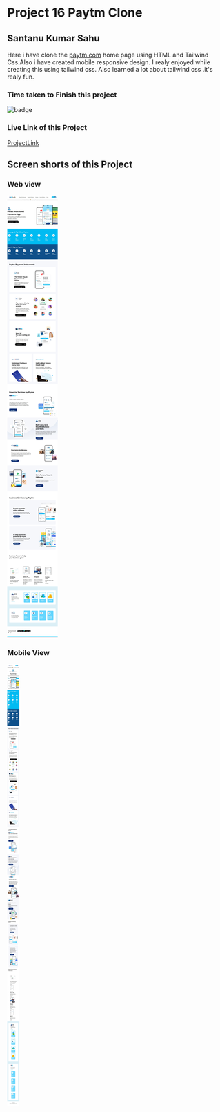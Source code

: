 # Project 16 Paytm Clone

## Santanu Kumar Sahu

Here i have clone the [paytm.com](https://paytm.com/) home page using HTML and Tailwind Css.Also i have created mobile responsive design. I realy enjoyed while creating this using tailwind css. Also learned a lot about tailwind css .it's realy fun.

### Time taken to Finish this project
![badge](https://img.shields.io/badge/Time%20Taken-15hr-brightgreen)

### Live Link of this Project
[ProjectLink](https://fsjswdproject16paytmclone.netlify.app/)

## Screen shorts of this Project

### Web view
![Web view](/screenshots/web-view.jpeg)

### Mobile View
![Mobile view](/screenshots/mobile-view.jpeg)
